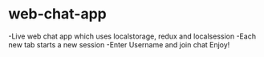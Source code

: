 # web-chat-app
-Live web chat app which uses localstorage, redux and localsession
-Each new tab starts a new session
-Enter Username and join chat
Enjoy!
